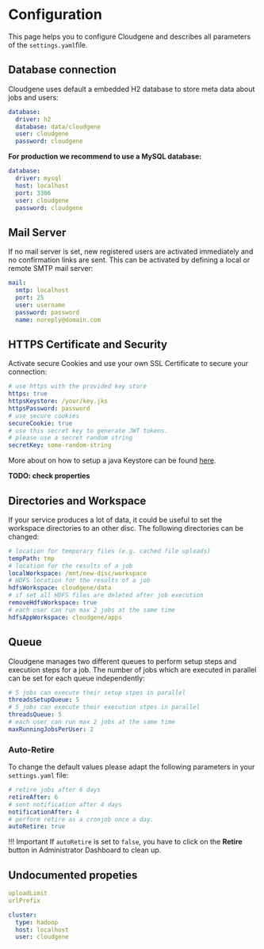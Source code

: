 
# Configuration

This page helps you to configure Cloudgene and describes all parameters of the `settings.yaml`file.


## Database connection

Cloudgene uses default a embedded H2 database to store meta data about jobs and users:

```yaml
database:
  driver: h2
  database: data/cloudgene
  user: cloudgene
  password: cloudgene
```

**For production we recommend to use a MySQL database:**

```yaml
database:
  driver: mysql
  host: localhost
  port: 3306
  user: cloudgene
  password: cloudgene
```

## Mail Server

If no mail server is set, new registered users are activated immediately and no confirmation links are sent. This can be activated by defining a local or remote SMTP mail server:

```yaml
mail:
  smtp: localhost
  port: 25
  user: username
  password: password
  name: noreply@domain.com
```


## HTTPS Certificate and Security

Activate secure Cookies and use your own SSL Certificate to secure your connection:

```yaml
# use https with the provided key store
https: true
httpsKeystore: /your/key.jks
httpsPassword: password
# use secure cookies
secureCookie: true
# use this secret key to generate JWT tokens.
# please use a secret random string
secretKey: some-random-string
```

More about on how to setup a java Keystore can be found [here](http://seppinho.github.io/restlet/webservice/2015/08/31/restlet/).

**TODO: check properties**

## Directories and Workspace

If your service produces a lot of data, it could be useful to set the workspace directories to an other disc. The following directories can be changed:

```yaml
# location for temporary files (e.g. cached file uploads)
tempPath: tmp
# location for the results of a job
localWorkspace: /mnt/new-disc/workspace
# HDFS location for the results of a job
hdfsWorkspace: cloudgene/data
# if set all HDFS files are deleted after job execution
removeHdfsWorkspace: true
# each user can run max 2 jobs at the same time
hdfsAppWorkspace: cloudgene/apps
```

## Queue

Cloudgene manages two different queues to perform setup steps and execution steps for a job. The number of jobs which are executed in parallel can be set for each queue independently:

```yaml
# 5 jobs can execute their setup stpes in parallel
threadsSetupQueue: 5
# 5 jobs can execute their execution stpes in parallel
threadsQueue: 5
# each user can run max 2 jobs at the same time
maxRunningJobsPerUser: 2
```

### Auto-Retire

To change the default values please adapt the following parameters in your `settings.yaml` file:

```yaml
# retire jobs after 6 days
retireAfter: 6
# sent notification after 4 days
notificationAfter: 4
# perform retire as a cronjob once a day.
autoRetire: true
```

!!! Important
    If `autoRetire` is set to `false`, you have to click on the **Retire** button in Administrator Dashboard to clean up.


## Undocumented propeties

```yaml
uploadLimit
urlPrefix
```

```yaml
cluster:
  type: hadoop
  host: localhost
  user: cloudgene
```
